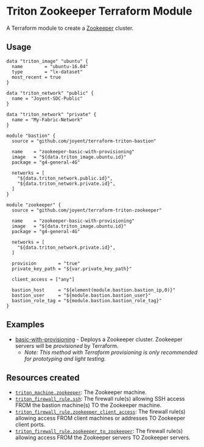 # Triton Zookeeper Terraform Module

A Terraform module to create a [Zookeeper](https://zookeeper.apache.org/) cluster.

## Usage

```hcl
data "triton_image" "ubuntu" {
  name        = "ubuntu-16.04"
  type        = "lx-dataset"
  most_recent = true
}

data "triton_network" "public" {
  name = "Joyent-SDC-Public"
}

data "triton_network" "private" {
  name = "My-Fabric-Network"
}

module "bastion" {
  source = "github.com/joyent/terraform-triton-bastion"

  name    = "zookeeper-basic-with-provisioning"
  image   = "${data.triton_image.ubuntu.id}"
  package = "g4-general-4G"

  networks = [
    "${data.triton_network.public.id}",
    "${data.triton_network.private.id}",
  ]
}

module "zookeeper" {
  source = "github.com/joyent/terraform-triton-zookeeper"

  name    = "zookeeper-basic-with-provisioning"
  image   = "${data.triton_image.ubuntu.id}"
  package = "g4-general-4G"

  networks = [
    "${data.triton_network.private.id}",
  ]

  provision        = "true"
  private_key_path = "${var.private_key_path}"

  client_access = ["any"]

  bastion_host     = "${element(module.bastion.bastion_ip,0)}"
  bastion_user     = "${module.bastion.bastion_user}"
  bastion_role_tag = "${module.bastion.bastion_role_tag}"
}
```

## Examples
- [basic-with-provisioning](examples/basic-with-provisioning) - Deploys a Zookeeper cluster. Zookeeper servers 
will be _provisioned_ by Terraform.
  - _Note: This method with Terraform provisioning is only recommended for prototyping and light testing._

## Resources created

- [`triton_machine.zookeeper`](https://www.terraform.io/docs/providers/triton/r/triton_machine.html): The Zookeeper machine. 
- [`triton_firewall_rule.ssh`](https://www.terraform.io/docs/providers/triton/r/triton_firewall_rule.html): The firewall
rule(s) allowing SSH access FROM the bastion machine(s) TO the Zookeeper machine.
- [`triton_firewall_rule.zookeeper_client_access`](https://www.terraform.io/docs/providers/triton/r/triton_firewall_rule.html): The 
firewall rule(s) allowing access FROM client machines or addresses TO Zookeeper client ports.
- [`triton_firewall_rule.zookeeper_to_zookeeper`](https://www.terraform.io/docs/providers/triton/r/triton_firewall_rule.html): The 
firewall rule(s) allowing access FROM the Zookeeper servers TO Zookeeper servers.
